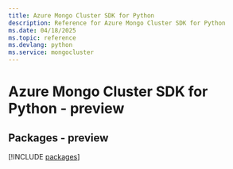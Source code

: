 ```yaml
---
title: Azure Mongo Cluster SDK for Python
description: Reference for Azure Mongo Cluster SDK for Python
ms.date: 04/18/2025
ms.topic: reference
ms.devlang: python
ms.service: mongocluster
---
```

# Azure Mongo Cluster SDK for Python - preview
## Packages - preview
[!INCLUDE [packages](mongo-cluster-index.md)]